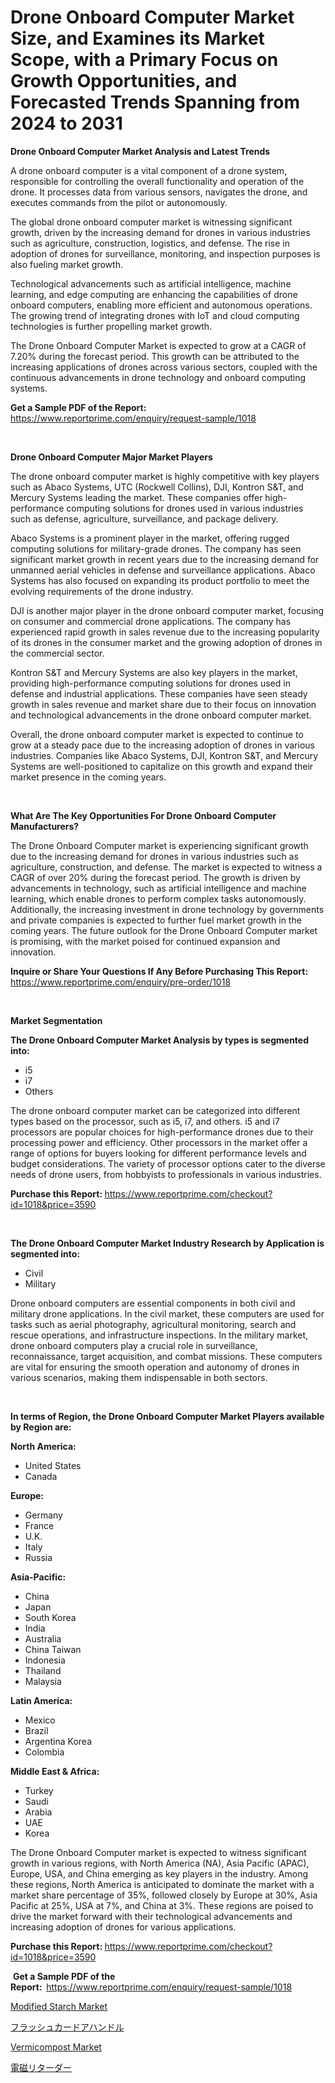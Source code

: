 <p><h1>Drone Onboard Computer Market Size, and Examines its Market Scope, with a Primary Focus on Growth Opportunities, and Forecasted Trends Spanning from 2024 to 2031</h1></p><p><strong>Drone Onboard Computer Market Analysis and Latest Trends</strong></p>
<p><p>A drone onboard computer is a vital component of a drone system, responsible for controlling the overall functionality and operation of the drone. It processes data from various sensors, navigates the drone, and executes commands from the pilot or autonomously.</p><p>The global drone onboard computer market is witnessing significant growth, driven by the increasing demand for drones in various industries such as agriculture, construction, logistics, and defense. The rise in adoption of drones for surveillance, monitoring, and inspection purposes is also fueling market growth.</p><p>Technological advancements such as artificial intelligence, machine learning, and edge computing are enhancing the capabilities of drone onboard computers, enabling more efficient and autonomous operations. The growing trend of integrating drones with IoT and cloud computing technologies is further propelling market growth.</p><p>The Drone Onboard Computer Market is expected to grow at a CAGR of 7.20% during the forecast period. This growth can be attributed to the increasing applications of drones across various sectors, coupled with the continuous advancements in drone technology and onboard computing systems.</p></p>
<p><strong>Get a Sample PDF of the Report:&nbsp;</strong> <a href="https://www.reportprime.com/enquiry/request-sample/1018">https://www.reportprime.com/enquiry/request-sample/1018</a></p>
<p>&nbsp;</p>
<p><strong>Drone Onboard Computer Major Market Players</strong></p>
<p><p>The drone onboard computer market is highly competitive with key players such as Abaco Systems, UTC (Rockwell Collins), DJI, Kontron S&T, and Mercury Systems leading the market. These companies offer high-performance computing solutions for drones used in various industries such as defense, agriculture, surveillance, and package delivery.</p><p>Abaco Systems is a prominent player in the market, offering rugged computing solutions for military-grade drones. The company has seen significant market growth in recent years due to the increasing demand for unmanned aerial vehicles in defense and surveillance applications. Abaco Systems has also focused on expanding its product portfolio to meet the evolving requirements of the drone industry.</p><p>DJI is another major player in the drone onboard computer market, focusing on consumer and commercial drone applications. The company has experienced rapid growth in sales revenue due to the increasing popularity of its drones in the consumer market and the growing adoption of drones in the commercial sector.</p><p>Kontron S&T and Mercury Systems are also key players in the market, providing high-performance computing solutions for drones used in defense and industrial applications. These companies have seen steady growth in sales revenue and market share due to their focus on innovation and technological advancements in the drone onboard computer market.</p><p>Overall, the drone onboard computer market is expected to continue to grow at a steady pace due to the increasing adoption of drones in various industries. Companies like Abaco Systems, DJI, Kontron S&T, and Mercury Systems are well-positioned to capitalize on this growth and expand their market presence in the coming years.</p></p>
<p>&nbsp;</p>
<p><strong>What Are The Key Opportunities For Drone Onboard Computer Manufacturers?</strong></p>
<p><p>The Drone Onboard Computer market is experiencing significant growth due to the increasing demand for drones in various industries such as agriculture, construction, and defense. The market is expected to witness a CAGR of over 20% during the forecast period. The growth is driven by advancements in technology, such as artificial intelligence and machine learning, which enable drones to perform complex tasks autonomously. Additionally, the increasing investment in drone technology by governments and private companies is expected to further fuel market growth in the coming years. The future outlook for the Drone Onboard Computer market is promising, with the market poised for continued expansion and innovation.</p></p>
<p><strong>Inquire or Share Your Questions If Any Before Purchasing This Report:</strong> <a href="https://www.reportprime.com/enquiry/pre-order/1018">https://www.reportprime.com/enquiry/pre-order/1018</a></p>
<p>&nbsp;</p>
<p><strong>Market Segmentation</strong></p>
<p><strong>The Drone Onboard Computer Market Analysis by types is segmented into:</strong></p>
<p><ul><li>i5</li><li>i7</li><li>Others</li></ul></p>
<p><p>The drone onboard computer market can be categorized into different types based on the processor, such as i5, i7, and others. i5 and i7 processors are popular choices for high-performance drones due to their processing power and efficiency. Other processors in the market offer a range of options for buyers looking for different performance levels and budget considerations. The variety of processor options cater to the diverse needs of drone users, from hobbyists to professionals in various industries.</p></p>
<p><strong>Purchase this Report:&nbsp;</strong><a href="https://www.reportprime.com/checkout?id=1018&price=3590">https://www.reportprime.com/checkout?id=1018&price=3590</a></p>
<p>&nbsp;</p>
<p><strong>The Drone Onboard Computer Market Industry Research by Application is segmented into:</strong></p>
<p><ul><li>Civil</li><li>Military</li></ul></p>
<p><p>Drone onboard computers are essential components in both civil and military drone applications. In the civil market, these computers are used for tasks such as aerial photography, agricultural monitoring, search and rescue operations, and infrastructure inspections. In the military market, drone onboard computers play a crucial role in surveillance, reconnaissance, target acquisition, and combat missions. These computers are vital for ensuring the smooth operation and autonomy of drones in various scenarios, making them indispensable in both sectors.</p></p>
<p>&nbsp;</p>
<p><strong>In terms of Region, the Drone Onboard Computer Market Players available by Region are:</strong></p>
<p>
    <p> <strong> North America: </strong>
        <ul>
            <li>United States</li>
            <li>Canada</li>
        </ul>
        </p> 
    <p> <strong> Europe: </strong>
        <ul>
            <li>Germany</li>
            <li>France</li>
            <li>U.K.</li>
            <li>Italy</li>
            <li>Russia</li>
        </ul>
        </p> 
    <p> <strong> Asia-Pacific: </strong>
        <ul>
            <li>China</li>
            <li>Japan</li>
            <li>South Korea</li>
            <li>India</li>
            <li>Australia</li>
            <li>China Taiwan</li>
            <li>Indonesia</li>
            <li>Thailand</li>
            <li>Malaysia</li>
        </ul>
        </p> 
    <p> <strong> Latin America: </strong>
        <ul>
            <li>Mexico</li>
            <li>Brazil</li>
            <li>Argentina Korea</li>
            <li>Colombia</li>
        </ul>
        </p> 
    <p> <strong> Middle East & Africa: </strong>
        <ul>
            <li>Turkey</li>
            <li>Saudi</li>
            <li>Arabia</li>
            <li>UAE</li>
            <li>Korea</li>
        </ul>
    </p>
    </p>
<p><p>The Drone Onboard Computer market is expected to witness significant growth in various regions, with North America (NA), Asia Pacific (APAC), Europe, USA, and China emerging as key players in the industry. Among these regions, North America is anticipated to dominate the market with a market share percentage of 35%, followed closely by Europe at 30%, Asia Pacific at 25%, USA at 7%, and China at 3%. These regions are poised to drive the market forward with their technological advancements and increasing adoption of drones for various applications.</p></p>
<p><strong>Purchase this Report: </strong><a href="https://www.reportprime.com/checkout?id=1018&price=3590">https://www.reportprime.com/checkout?id=1018&price=3590</a></p>
<p>&nbsp;<strong>Get a Sample PDF of the Report:&nbsp;&nbsp;</strong><a href="https://www.reportprime.com/enquiry/request-sample/1018">https://www.reportprime.com/enquiry/request-sample/1018</a></p>
<p><strong></strong></p>
<p><p><a href="https://issuu.com/reportprime-2/docs/modified-starch-market-size-2030.pptx">Modified Starch Market</a></p><p><a href="https://medium.com/@sheilabruen2023/%E8%BB%8A%E3%81%AE%E3%83%89%E3%82%A2%E3%83%8F%E3%83%B3%E3%83%89%E3%83%AB%E5%B8%82%E5%A0%B4-%E3%82%BF%E3%82%A4%E3%83%97-%E3%82%A2%E3%83%97%E3%83%AA%E3%82%B1%E3%83%BC%E3%82%B7%E3%83%A7%E3%83%B3-%E5%9C%B0%E5%9F%9F%E5%88%A5%E3%81%AE%E5%8C%85%E6%8B%AC%E7%9A%84%E3%81%AA%E8%A9%95%E4%BE%A1-44920e43f53e">フラッシュカードアハンドル</a></p><p><a href="https://issuu.com/reportprime-2/docs/vermicompost-market-size-2030.pptx">Vermicompost Market</a></p><p><a href="https://medium.com/@randallrunte2023/%E9%9B%BB%E7%A3%81%E9%81%85%E5%BB%B6%E5%99%A8%E5%B8%82%E5%A0%B4%E3%81%AE%E5%88%86%E6%9E%90-%E3%82%B0%E3%83%AD%E3%83%BC%E3%83%90%E3%83%AB%E7%94%A3%E6%A5%AD%E3%81%AE%E8%A6%8B%E9%80%9A%E3%81%97%E3%81%A8%E4%BA%88%E6%B8%AC-2024%E5%B9%B4%E3%81%8B%E3%82%892031%E5%B9%B4-66a9d84cbe8e">電磁リターダー</a></p></p>